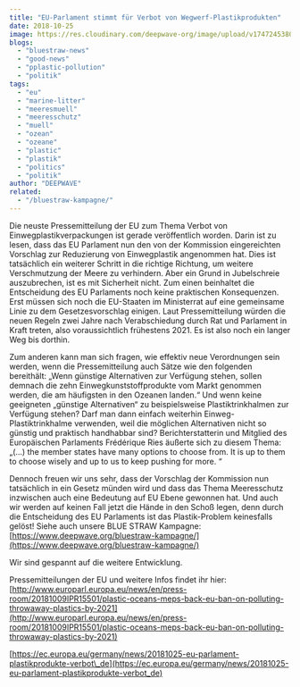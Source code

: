 ```yaml
---
title: "EU-Parlament stimmt für Verbot von Wegwerf-Plastikprodukten"
date: 2018-10-25
image: https://res.cloudinary.com/deepwave-org/image/upload/v1747245380/deepwave.org/PlastikSaunaBaender-3-1-1200x675.jpg
blogs: 
  - "bluestraw-news"
  - "good-news"
  - "pplastic-pollution"
  - "politik"
tags: 
  - "eu"
  - "marine-litter"
  - "meeresmuell"
  - "meeresschutz"
  - "muell"
  - "ozean"
  - "ozeane"
  - "plastic"
  - "plastik"
  - "politics"
  - "politik"
author: "DEEPWAVE"
related: 
  - "/bluestraw-kampagne/"
---
```


Die neuste Pressemitteilung der EU zum Thema Verbot von Einwegplastikverpackungen ist gerade veröffentlich worden. Darin ist zu lesen, dass das EU Parlament nun den von der Kommission eingereichten Vorschlag zur Reduzierung von Einwegplastik angenommen hat. Dies ist tatsächlich ein weiterer Schritt in die richtige Richtung, um weitere Verschmutzung der Meere zu verhindern. Aber ein Grund in Jubelschreie auszubrechen, ist es mit Sicherheit nicht. Zum einen beinhaltet die Entscheidung des EU Parlaments noch keine praktischen Konsequenzen. Erst müssen sich noch die EU-Staaten im Ministerrat auf eine gemeinsame Linie zu dem Gesetzesvorschlag einigen. Laut Pressemitteilung würden die neuen Regeln zwei Jahre nach Verabschiedung durch Rat und Parlament in Kraft treten, also voraussichtlich frühestens 2021. Es ist also noch ein langer Weg bis dorthin.

Zum anderen kann man sich fragen, wie effektiv neue Verordnungen sein werden, wenn die Pressemitteilung auch Sätze wie den folgenden bereithält: „Wenn günstige Alternativen zur Verfügung stehen, sollen demnach die zehn Einwegkunststoffprodukte vom Markt genommen werden, die am häufigsten in den Ozeanen landen.“ Und wenn keine geeigneten „günstige Alternativen“ zu beispielsweise Plastiktrinkhalmen zur Verfügung stehen? Darf man dann einfach weiterhin Einweg-Plastiktrinkhalme verwenden, weil die möglichen Alternativen nicht so günstig und praktisch handhabbar sind? Berichterstatterin und Mitglied des Europäischen Parlaments Frédérique Ries äußerte sich zu diesem Thema: „(…) the member states have many options to choose from. It is up to them to choose wisely and up to us to keep pushing for more. “

Dennoch freuen wir uns sehr, dass der Vorschlag der Kommission nun tatsächlich in ein Gesetz münden wird und dass das Thema Meeresschutz inzwischen auch eine Bedeutung auf EU Ebene gewonnen hat. Und auch wir werden auf keinen Fall jetzt die Hände in den Schoß legen, denn durch die Entscheidung des EU Parlaments ist das Plastik-Problem keinesfalls gelöst! Siehe auch unsere BLUE STRAW Kampagne: [https://www.deepwave.org/bluestraw-kampagne/](https://www.deepwave.org/bluestraw-kampagne/)

Wir sind gespannt auf die weitere Entwicklung.

Pressemitteilungen der EU und weitere Infos findet ihr hier: [http://www.europarl.europa.eu/news/en/press-room/20181009IPR15501/plastic-oceans-meps-back-eu-ban-on-polluting-throwaway-plastics-by-2021](http://www.europarl.europa.eu/news/en/press-room/20181009IPR15501/plastic-oceans-meps-back-eu-ban-on-polluting-throwaway-plastics-by-2021)

[https://ec.europa.eu/germany/news/20181025-eu-parlament-plastikprodukte-verbot\_de](https://ec.europa.eu/germany/news/20181025-eu-parlament-plastikprodukte-verbot_de)
